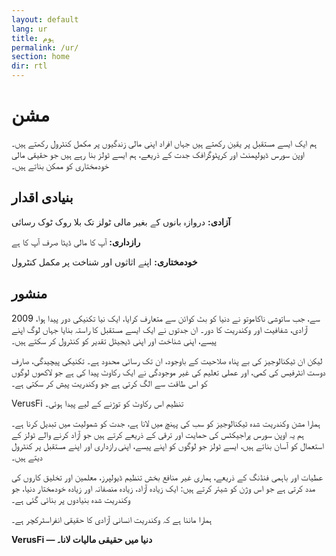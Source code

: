 ```yaml
---
layout: default
lang: ur
title: ہوم
permalink: /ur/
section: home
dir: rtl
---
```


# مشن

ہم ایک ایسے مستقبل پر یقین رکھتے ہیں جہاں افراد اپنی مالی زندگیوں پر مکمل کنٹرول رکھتے ہیں۔ اوپن سورس ڈیولپمنٹ اور کرپٹوگرافک جدت کے ذریعے، ہم ایسے ٹولز بنا رہے ہیں جو حقیقی مالی خودمختاری کو ممکن بناتے ہیں۔

## بنیادی اقدار

**آزادی:** دروازہ بانوں کے بغیر مالی ٹولز تک بلا روک ٹوک رسائی

**رازداری:** آپ کا مالی ڈیٹا صرف آپ کا ہے

**خودمختاری:** اپنے اثاثوں اور شناخت پر مکمل کنٹرول

## منشور

2009 سے، جب ساتوشی ناکاموتو نے دنیا کو بٹ کوائن سے متعارف کرایا، ایک نیا تکنیکی دور پیدا ہوا، آزادی، شفافیت اور وکندریت کا دور۔ ان جدتوں نے ایک ایسے مستقبل کا راستہ بنایا جہاں لوگ اپنے پیسے، اپنی شناخت اور اپنی ڈیجیٹل تقدیر کو کنٹرول کر سکتے ہیں۔

لیکن ان ٹیکنالوجیز کی بے پناہ صلاحیت کے باوجود، ان تک رسائی محدود ہے۔ تکنیکی پیچیدگی، صارف دوست انٹرفیس کی کمی، اور عملی تعلیم کی غیر موجودگی نے ایک رکاوٹ پیدا کی ہے جو لاکھوں لوگوں کو اس طاقت سے الگ کرتی ہے جو وکندریت پیش کر سکتی ہے۔

VerusFi تنظیم اس رکاوٹ کو توڑنے کے لیے پیدا ہوئی۔

ہمارا مشن وکندریت شدہ ٹیکنالوجیز کو سب کی پہنچ میں لانا ہے، جدت کو شمولیت میں تبدیل کرنا ہے۔ ہم یہ اوپن سورس پراجیکٹس کی حمایت اور ترقی کے ذریعے کرتے ہیں جو آزاد کرنے والے ٹولز کے استعمال کو آسان بناتے ہیں، ایسے ٹولز جو لوگوں کو اپنے پیسے، اپنی رازداری اور اپنے مستقبل پر کنٹرول دیتے ہیں۔

عطیات اور باہمی فنڈنگ کے ذریعے، ہماری غیر منافع بخش تنظیم ڈیولپرز، معلمین اور تخلیق کاروں کی مدد کرتی ہے جو اس وژن کو شیئر کرتے ہیں: ایک زیادہ آزاد، زیادہ منصفانہ اور زیادہ خودمختار دنیا، جو وکندریت شدہ بنیادوں پر بنائی گئی ہے۔

ہمارا ماننا ہے کہ وکندریت انسانی آزادی کا حقیقی انفراسٹرکچر ہے۔

**VerusFi — دنیا میں حقیقی مالیات لانا۔**
